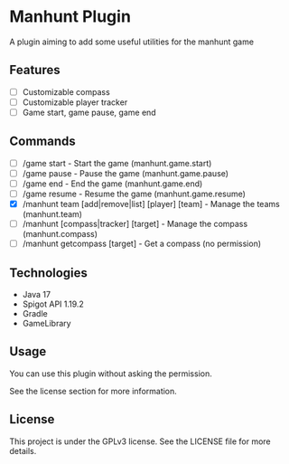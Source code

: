 # Manhunt Plugin

A plugin aiming to add some useful utilities for the manhunt game

## Features

- [ ] Customizable compass
- [ ] Customizable player tracker
- [ ] Game start, game pause, game end

## Commands

- [ ] /game start - Start the game (manhunt.game.start)
- [ ] /game pause - Pause the game (manhunt.game.pause)
- [ ] /game end - End the game (manhunt.game.end)
- [ ] /game resume - Resume the game (manhunt.game.resume)
- [x] /manhunt team [add|remove|list] [player] [team] - Manage the teams (manhunt.team)
- [ ] /manhunt [compass|tracker] [target] - Manage the compass (manhunt.compass)
- [ ] /manhunt getcompass [target] - Get a compass (no permission)

## Technologies

- Java 17
- Spigot API 1.19.2
- Gradle
- GameLibrary

## Usage

You can use this plugin without asking the permission.

See the license section for more information.

## License

This project is under the GPLv3 license. See the LICENSE file for more details.
